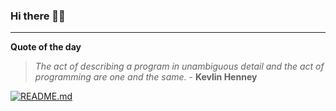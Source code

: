 ### Hi there 👋🏻


---

**Quote of the day**

> *The act of describing a program in unambiguous detail and the act of programming are one and the same.* - **Kevlin Henney** 

[![README.md](https://github.com/marcolovazzano/marcolovazzano/actions/workflows/readme.yml/badge.svg)](https://github.com/marcolovazzano/marcolovazzano/actions/workflows/readme.yml)
